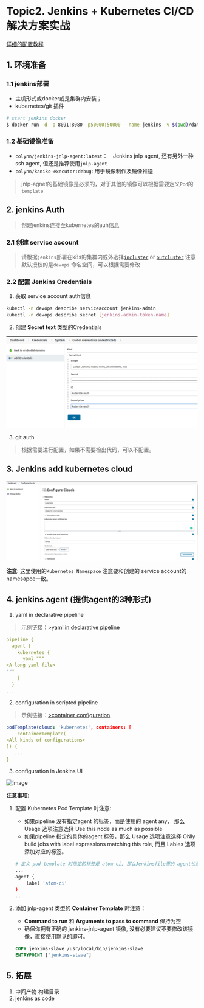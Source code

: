 # Topic2. Jenkins + Kubernetes CI/CD 解决方案实战

[详细的配置教程](https://colynn.github.io/2019-10-22-kubernetes-ci-cd/)

## 1. 环境准备

### 1.1 jenkins部署

* 主机形式或docker或是集群内安装；
* kubernetes/git 插件

```sh
# start jenkins docker
$ docker run -d -p 8091:8080 -p50000:50000 --name jenkins -v $(pwd)/data:/var/jenkins_home colynn/jenkins:2.277.1-lts-alpine
```

### 1.2 基础镜像准备

* `colynn/jenkins-jnlp-agent:latest`：　Jenkins jnlp agent, 还有另外一种ssh agent, 但还是推荐使用`jnlp-agent`
* `colynn/kaniko-executor:debug`: 用于镜像制作及镜像推送

> jnlp-agnet的基础镜像是必须的，对于其他的镜像可以根据需要定义`Pod`的`template`

## 2. jenkins Auth

> 创建jenkins连接至kubernetes的auh信息

### 2.1 创建 service account

> 请根据`jenkins`部署在k8s的集群内或外选择[`incluster`](https://github.com/warm-native/docs/tree/master/topic002/deploy/incluster) or [`outcluster`](https://github.com/warm-native/docs/tree/master/topic002/deploy/outcluster)
> 注意默认授权的是`devops` 命名空间，可以根据需要修改

### 2.2 配置 Jenkins Credentials

1. 获取 service account auth信息

```sh
kubectl -n devops describe serviceaccount jenkins-admin
kubectl -n devops describe secret [jenkins-admin-token-name]
```

2. 创建 __Secret text__ 类型的Credentials

![Image](./assets/k8s-auth.png)

3. git auth

> 根据需要进行配置，如果不需要检出代码，可以不配置。

## 3. Jenkins add kubernetes cloud

![Image](./assets/k8s-cloud-setup.png)

__注意__: 这里使用的`Kubernetes Namespace` 注意要和创建的 service account的 namesapce一致。

## 4. jenkins agent (提供agent的3种形式)

1. yaml in declarative pipeline

> 示例链接：[>yaml in declarative pipeline](https://github.com/jenkinsci/kubernetes-plugin#declarative-pipeline)

```yaml
pipeline {
  agent {
    kubernetes {
      yaml """
<A long yaml file>
"""
    }
  }
...
```

2. configuration in scripted pipeline

> 示例链接：[>container configuration](https://github.com/jenkinsci/kubernetes-plugin#container-configuration)

```yaml
podTemplate(cloud: 'kubernetes', containers: [
    containerTemplate(
<All kinds of configurations>
]) {
   ...
}
```

3. configuration in Jenkins UI

![image](https://user-images.githubusercontent.com/5203608/101015878-008b4280-35a3-11eb-9e6b-02eaf3567ffd.png)

__注意事项__:

1. 配置 Kubernetes Pod Template 时注意:
    * 如果pipeline 没有指定agent 的标签，而是使用的 agent any， 那么 Usage 选项注意选择 Use this node as much as possible
    * 如果pipeline 指定的具体的agent 标签，那么 Usage 选项注意选择 ONly build jobs with label expressions matching this role, 而且 Lables 选项添加对应的标签。

    ```sh
    # 定义 pod template 时指定的标签是 atom-ci, 那么Jenkinsfile里的 agent也要添加上指定的标签
    ...
    agent {
        label 'atom-ci'
    }
    ...
    ```

2. 添加 jnlp-agent 类型的 __Container Template__ 时注意：
    * __Command to run__ 和 __Arguments to pass to command__ 保持为空
    * 确保你拥有正确的 jenkins-jnlp-agent 镜像, 没有必要建议不要修改该镜像，直接使用默认的即可。

    ```Dockerfile
    COPY jenkins-slave /usr/local/bin/jenkins-slave
    ENTRYPOINT ["jenkins-slave"]
    ```

## 5. 拓展

1. 中间产物 构建目录
2. jenkins as code
